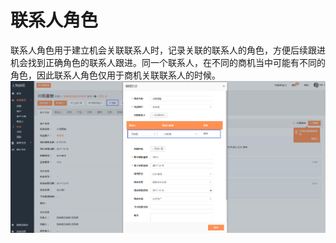 # 联系人角色

联系人角色用于建立机会关联联系人时，记录关联的联系人的角色，方便后续跟进机会找到正确角色的联系人跟进。同一个联系人，在不同的商机当中可能有不同的角色，因此联系人角色仅用于商机关联联系人的时候。![](/assets/lix联系人7.png)


